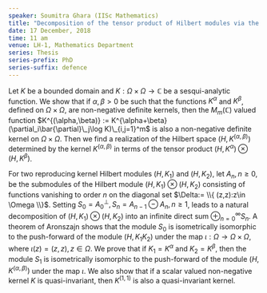 ```yaml
---
speaker: Soumitra Ghara (IISc Mathematics)
title: "Decomposition of the tensor product of Hilbert modules via the jet construction and weakly homogeneous operators"
date: 17 December, 2018
time: 11 am
venue: LH-1, Mathematics Department
series: Thesis
series-prefix: PhD
series-suffix: defence
---
```


Let $K$ be a bounded domain and $K:\Omega \times \Omega \to \mathbb{C}$ be a sesqui-analytic function. We show that if $\alpha,\beta>0$ be such that the functions $K^{\alpha}$ and $K^{\beta}$, defined on $\Omega\times\Omega$, are non-negative definite kernels, then the $M_m(\mathbb{C})$ valued function
 $K^{(\alpha,\beta)} := K^{\alpha+\beta}(\partial_i\bar{\partial}\_j\log K)\_{i,j=1}^m$
is also a non-negative definite kernel on $\Omega\times\Omega$.
Then we find a realization of the Hilbert space
$(H,K^{(\alpha,\beta)})$ determined by the kernel $K^{(\alpha, \beta)}$ in terms of the tensor product
$(H, K^{\alpha})\otimes (H, K^{\beta})$.
 
For two reproducing kernel Hilbert modules $(H,K_1)$ and $(H,K_2)$,
let $A_n, n\geq 0$, be the submodules of the Hilbert module
$(H, K_1)\otimes (H, K_2)$ consisting of functions vanishing to order $n$ on the diagonal set $\Delta:= \\{ (z,z):z\in \Omega \\}$. Setting $S_0=A_0^\perp, S_n=A_{n-1}\ominus A_{n}, n\geq 1$, leads to a
natural decomposition of $(H, K_1)\otimes (H, K_2)$
into an infinite direct sum $\oplus_{n=0}^{\infty} S_n$.
A theorem of Aronszajn shows that the module $S_0$ is isometrically isomorphic to the push-forward of the module $(H,K_1K_2)$ under the map $\iota:\Omega\to \Omega\times\Omega$, where $\iota(z)=(z,z), z\in \Omega$. We prove that if $K_1=K^{\alpha}$ and $K_2=K^{\beta}$, then the module $S_1$ is isometrically isomorphic to the push-forward of the module $(H,K^{(\alpha, \beta)})$ under the map $\iota$. We also show that if a scalar valued non-negative kernel $K$ is quasi-invariant, then $K^{(1,1)}$ is also a quasi-invariant kernel.
